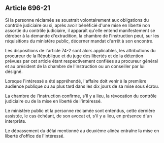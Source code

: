 Article 696-21
----
Si la personne réclamée se soustrait volontairement aux obligations du contrôle
judiciaire ou si, après avoir bénéficié d'une mise en liberté non assortie du
contrôle judiciaire, il apparaît qu'elle entend manifestement se dérober à la
demande d'extradition, la chambre de l'instruction peut, sur les réquisitions du
ministère public, décerner mandat d'arrêt à son encontre.

Les dispositions de l'article 74-2 sont alors applicables, les attributions du
procureur de la République et du juge des libertés et de la détention prévues
par cet article étant respectivement confiées au procureur général et au
président de la chambre de l'instruction ou un conseiller par lui désigné.

Lorsque l'intéressé a été appréhendé, l'affaire doit venir à la première
audience publique ou au plus tard dans les dix jours de sa mise sous écrou.

La chambre de l'instruction confirme, s'il y a lieu, la révocation du contrôle
judiciaire ou de la mise en liberté de l'intéressé.

Le ministère public et la personne réclamée sont entendus, cette dernière
assistée, le cas échéant, de son avocat et, s'il y a lieu, en présence d'un
interprète.

Le dépassement du délai mentionné au deuxième alinéa entraîne la mise en liberté
d'office de l'intéressé.
